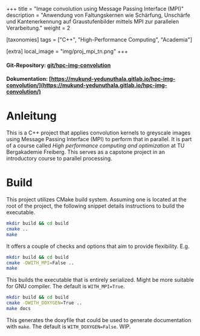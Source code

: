 +++
title = "Image convolution using Message Passing Interface (MPI)"
description = "Anwendung von Faltungskernen wie Schärfung, Unschärfe und Kantenerkennung auf Graustufenbilder mittels MPI zur parallelen Verarbeitung."
weight = 2

[taxonomies]
tags = ["C++", "High-Performance Computing", "Academia"]

[extra]
local_image = "img/proj_mpi_tn.png"
+++
#### Git-Repository: [git/hpc-img-convolution](https://git.mukund-yedunuthala.de/mukund-yedunuthala/hpc-img-convolution)
#### Dokumentation: [https://mukund-yedunuthala.gitlab.io/hpc-img-convolution/](https://mukund-yedunuthala.gitlab.io/hpc-img-convolution/)

Anleitung
=========

This is a C++ project that applies convolution kernels to greyscale images
using Message Passing Interface (MPI) to perform that in parallel. It is 
part of a course called *High performance computing and optimization* at 
TU Bergakademie Freiberg. This serves as a capstone project in an introductory
course to parallel processing. 

Build
=====

This project utilizes CMake build system. Assuming one is located at the root
of the project, the following snippet details instructions to build the 
executable.

```bash
mkdir build && cd build
cmake ..
make
```

It offers a couple of checks and options that aim to provide flexibility. E.g.

```bash
mkdir build && cd build
cmake -DWITH_MPI=False ..
make
```

This builds the executable that is entirely serialized. Might be more suitable for 
GNU compiler. The default is ``WITH_MPI=True``.

```bash
mkdir build && cd build
cmake -DWITH_DOXYGEN=True ..
make docs
```

This generates the doxyfile that could be used to generate documentation with ``make``.
The default is ``WITH_DOXYGEN=False``. WIP.